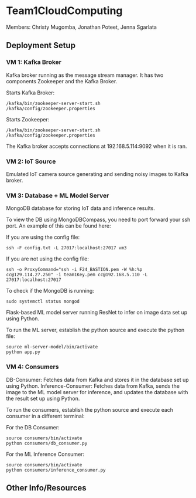 # Team1CloudComputing

Members: Christy Mugomba, Jonathan Poteet, Jenna Sgarlata

## Deployment Setup

### VM 1: Kafka Broker
Kafka broker running as the message stream manager. It has two components Zookeeper and the Kafka Broker. 

Starts Kafka Broker: 
    
    /kafka/bin/zookeeper-server-start.sh /kafka/config/zookeeper.properties

Starts Zookeeper:

    /kafka/bin/zookeeper-server-start.sh /kafka/config/zookeeper.properties

The Kafka broker accepts connections at 192.168.5.114:9092 when it is ran.
### VM 2: IoT Source
Emulated IoT camera source generating and sending noisy images to Kafka broker.
### VM 3: Database + ML Model Server
MongoDB database for storing IoT data and inference results.

To view the DB using MongoDBCompass, you need to port forward your ssh port. An example of this can be found here:

If you are using the config file:

    ssh -F config.txt -L 27017:localhost:27017 vm3

If you are not using the config file:

    ssh -o ProxyCommand="ssh -i F24_BASTION.pem -W %h:%p cc@129.114.27.250" -i team1Key.pem cc@192.168.5.110 -L 27017:localhost:27017

To check if the MongoDB is running:

    sudo systemctl status mongod

Flask-based ML model server running ResNet to infer on image data set up using Python.

To run the ML server, establish the python source and execute the python file:

    source ml-server-model/bin/activate
    python app.py
### VM 4: Consumers
DB-Consumer: Fetches data from Kafka and stores it in the database set up using Python.
Inference-Consumer: Fetches data from Kafka, sends the image to the ML model server for inference, and updates the database with the result set up using Python.

To run the consumers, establish the python source and execute each consumer in a different terminal:

For the DB Consumer:

    source consumers/bin/activate
    python consumers/db_consumer.py

For the ML Inference Consumer:

    source consumers/bin/activate
    python consumers/inference_consumer.py

## Other Info/Resources
